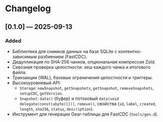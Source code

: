 # Changelog

## [0.1.0] — 2025-09-13
### Added
- Библиотека для снимков данных на базе SQLite с контентно-зависимым разбиением (FastCDC).
- Дедупликация по SHA-256 чанков, опциональная компрессия Zstd.
- Сквозная проверка целостности: хеш каждого чанка и итогового файла.
- Транзакции (WAL), базовые ограничения целостности и триггеры.
- Высокоуровневый API:
  - `Storage`: `newSnapshot`, `getSnapshots`, `getSnapshot`, `removeSnapshots`, `setupCDC`, `getVersion`.
  - `Snapshot`: `data()` (буфер) и потоковый `data(void delegate(const(ubyte)[]))`, `remove()`, свойства (`id`, `label`, `created`, `length`, `sha256`, `status`, `description`).
- Инструмент для генерации Gear-таблицы для FastCDC (`tools/gen.d`).

